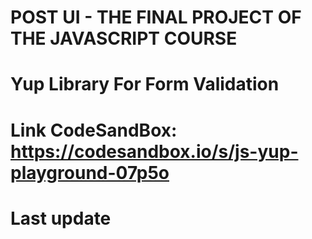 # POST UI - THE FINAL PROJECT OF THE JAVASCRIPT COURSE

# Yup Library For Form Validation

# Link CodeSandBox: https://codesandbox.io/s/js-yup-playground-07p5o

# Last update
